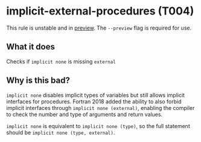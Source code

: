 # implicit-external-procedures (T004)
This rule is unstable and in [preview](../preview.md). The `--preview` flag is required for use.

## What it does
Checks if `implicit none` is missing `external`

## Why is this bad?
`implicit none` disables implicit types of variables but still allows
implicit interfaces for procedures. Fortran 2018 added the ability to also
forbid implicit interfaces through `implicit none (external)`, enabling the
compiler to check the number and type of arguments and return values.

`implicit none` is equivalent to `implicit none (type)`, so the full
statement should be `implicit none (type, external)`.
